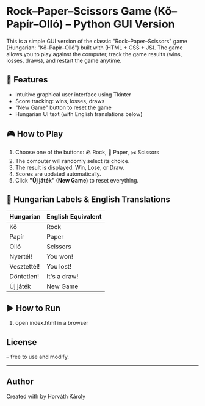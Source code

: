 # Rock–Paper–Scissors Game (Kő–Papír–Olló) – Python GUI Version

This is a simple GUI version of the classic "Rock–Paper–Scissors" game (Hungarian: "Kő–Papír–Olló") built with (HTML + CSS + JS). The game allows you to play against the computer, track the game results (wins, losses, draws), and restart the game anytime.

## 🧩 Features

- Intuitive graphical user interface using Tkinter
- Score tracking: wins, losses, draws
- "New Game" button to reset the game
- Hungarian UI text (with English translations below)

## 🎮 How to Play

1. Choose one of the buttons: 🪨 Rock, 📄 Paper, ✂️ Scissors
2. The computer will randomly select its choice.
3. The result is displayed: Win, Lose, or Draw.
4. Scores are updated automatically.
5. Click **"Új játék" (New Game)** to reset everything.

## 💬 Hungarian Labels & English Translations

| Hungarian         | English Equivalent     |
|-------------------|------------------------|
| Kő                | Rock                   |
| Papír             | Paper                  |
| Olló              | Scissors               |
| Nyertél!          | You won!               |
| Vesztettél!       | You lost!              |
| Döntetlen!        | It's a draw!           |
| Új játék          | New Game               |


## ▶️ How to Run

1. open index.html in a browser


## License

– free to use and modify.

---

## Author

Created with by Horváth Károly
